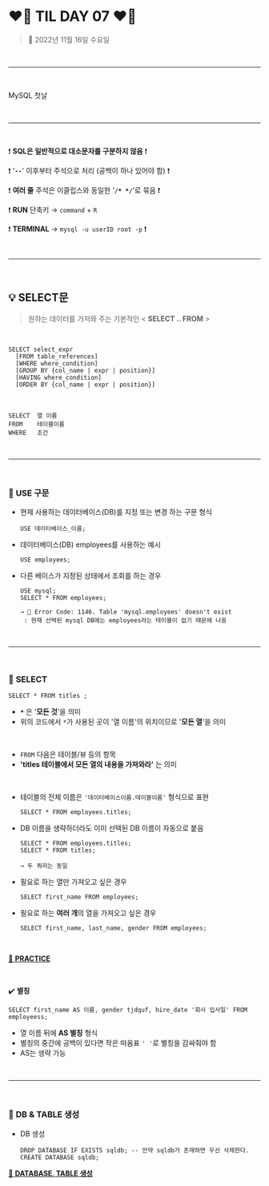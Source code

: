 # ❤️‍🔥 **TIL DAY 07** ❤️‍🔥

> 📆 2022년 11월 16일 수요일

<br>

---

<br>

MySQL 첫날 <br>

<br>

---

<br>

❗️ **SQL은 일반적으로 대소문자를 구분하지 않음** ❗️

❗️ '**`--`**' 이후부터 주석으로 처리 (공백이 하나 있어야 함) ❗️

❗️ **여러 줄** 주석은 이클립스와 동일한 '**`/* */`**'로 묶음 ❗️

❗️ **RUN** 단축키 → `command` + `R`

❗️ **TERMINAL** → `mysql -u userID root -p` ❗️

<br>

---

<br>

## 💡 **SELECT문**

> 원하는 데이터를 가저와 주는 기본적인 < **SELECT .. FROM** >

<br>

    SELECT select_expr
      [FROM table_references]
      [WHERE where_condition]
      [GROUP BY {col_name | expr | position}]
      [HAVING where_condition]
      [ORDER BY {col_name | expr | position}]

<br>

    SELECT  열 이름
    FROM    테이블이름
    WHERE   조건

<br>

---

<br>

### 📍 **USE 구문**

- 현재 사용하는 데이터베이스(DB)를 지정 또는 변경 하는 구문 형식

      USE 데이터베이스_이름;

- 데이터베이스(DB) employees를 사용하는 예시

      USE employees;

- 다른 베이스가 지정된 상태에서 조회를 하는 경우

      USE mysql;
      SELECT * FROM employees;

      → 🚨 Error Code: 1146. Table 'mysql.employees' doesn't exist
       : 현재 선택된 mysql DB에는 employees라는 테이블이 없기 때문에 나옴

<br>

---

<br>

### 📍 **SELECT**

    SELECT * FROM titles ;

- **`*`** 은 '**모든 것**'을 의미
- 위의 코드에서 `*`가 사용된 곳이 '열 이름'의 위치이므로 '**모든 열**'을 의미

<br>

- `FROM` 다음은 테이블/뷰 등의 항목
- **'titles 테이블에서 모든 열의 내용을 가져와라'** 는 의미

<br>

- 테이블의 전체 이름은 `'데이터베이스이름.테이블이름'` 형식으로 표현

      SELECT * FROM employees.titles;

- DB 이름을 생략하더라도 이미 선택된 DB 이름이 자동으로 붙음

      SELECT * FROM employees.titles;
      SELECT * FROM titles;

      → 두 쿼리는 동일

- 필요로 하는 열만 가져오고 싶은 경우

      SELECT first_name FROM employees;

- 필요로 하는 **여러 개**의 열을 가져오고 싶은 경우

      SELECT first_name, last_name, gender FROM employees;

<br>

[🔗 **PRACTICE**](https://github.com/NOSTALJIAN/JAVA/blob/370cfa5b7aff5065c41b905a94729e5f55d7be77/Jian/MySQL/day01.sql)

<br>

✔️ **별칭**

    SELECT first_name AS 이름, gender tjdquf, hire_date '회사 입사일' FROM employeess;

- 열 이름 뒤에 **AS 별칭** 형식
- 별칭의 중간에 공백이 있다면 작은 따옴표 `' '`로 별칭을 감싸줘야 함
- AS는 생략 가능

<br>

---

<br>

### 📍 **DB & TABLE 생성**

- DB 생성

      DROP DATABASE IF EXISTS sqldb; -- 만약 sqldb가 존재하면 우선 삭제한다.
      CREATE DATABASE sqldb;

[🔗 **DATABASE, TABLE 생성**](https://github.com/NOSTALJIAN/JAVA/blob/67221e5b6ef179ecafffa97fbc3fba959f024c5d/Jian/MySQL/PRACTICE_DB.sql)

<!--END-->